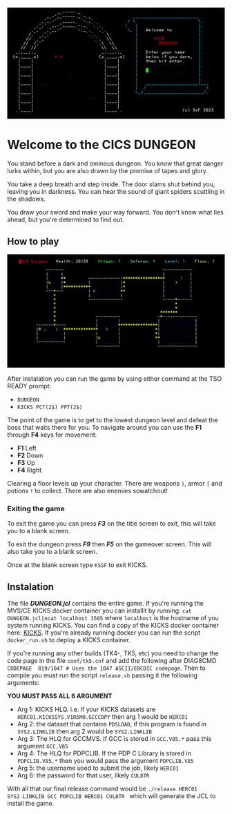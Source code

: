 ![Welcome](img/title.png)

# Welcome to the CICS DUNGEON

You stand before a dark and ominous dungeon. You know that great
danger lurks within, but you are also drawn by the promise of
tapes and glory.

You take a deep breath and step inside. The door slams shut behind
you, leaving you in darkness. You can hear the sound of giant spiders
scuttling in the shadows.

You draw your sword and make your way forward. You don't know what
lies ahead, but you're determined to find out.

## How to play

![Game](img/dungeon.gif)

After instalation you can run the game by using either command at the
TSO READY prompt:

- `DUNGEON`
- `KICKS PCT(2$) PPT(2$)`

The point of the game is to get to the lowest dungeon level and defeat the
boss that waits there for you. To navigate around you can use the **F1** 
through **F4** keys for movement:

  - **F1** Left 
  - **F2** Down 
  - **F3** Up 
  - **F4** Right 


Clearing a floor levels up your character. There are weapons `)`,
armor `[` and potions `!` to collect. There are also enemies sowatchout!

### Exiting the game

To exit the game you can press ***F3*** on the title screen to exit, 
this will take you to a blank screen. 

To exit the dungeon press ***F9*** then ***F5*** on the gameover screen. This will
also take you to a blank screen. 

Once at the blank screen type `KSSF` to exit KICKS. 

## Instalation

The file ***DUNGEON.jcl*** contains the entire game. If you're running the 
MVS/CE KICKS docker container you can installit by running: `cat DUNGEON.jcl|ncat localhost 3505` where `localhost` is the hostname of you system running KICKS. You can find a copy of the KICKS docker container
here: [KICKS](https://hub.docker.com/r/mainframed767/kicks). If you're already running docker you can run the script `docker_run.sh` to deploy a KICKS container. 

If you're running any other builds (TK4-, TK5, etc) you need to change the code page in the file `conf/tk5.cnf` and add the following after DIAG8CMD `CODEPAGE  819/1047 # Uses the 1047 ASCII/EBCDIC codepage`. Then to compile you must run the script `release.sh` passing it the following arguments:

**YOU MUST PASS ALL 6 ARGUMENT**

- Arg 1: KICKS HLQ. i.e. If your KICKS datasets are `HERC01.KICKSSYS.V1R5M0.GCCCOPY` then arg 1 would be `HERC01`
- Arg 2: the dataset that contains `PDSLOAD`, if this program is found in `SYS2.LINKLIB` then arg 2 would be `SYS2.LINKLIB`
- Arg 3: The HLQ for GCCMVS. If GCC is stored in `GCC.V85.*` pass this argument `GCC.V85`
- Arg 4: The HLQ for PDPCLIB. If the PDP C Library is stored in `PDPCLIB.V85.*` then you would pass the argument `PDPCLIB.V85`
- Arg 5: the username used to submit the job, likely `HERC01`
- Arg 6: the password for that user, likely `CUL8TR`

With all that our final release command would be `./release HERC01 SYS2.LINKLIB GCC PDPCLIB HERC01 CUL8TR ` which will generate the JCL to install the game. 

